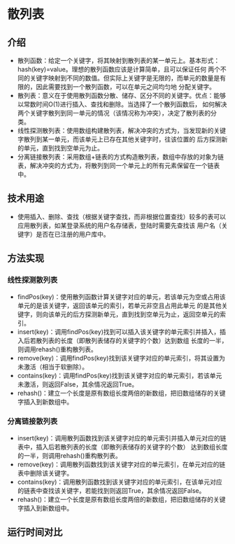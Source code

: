 # 散列表
## 介绍
- 散列函数：给定一个关键字，将其映射到散列表的某一单元上。基本形式：hash(key)=value。理想的散列函数应该是计算简单，且可以保证任何
两个不同的关键字映射到不同的数值。但实际上关键字是无限的，而单元的数量是有限的，因此需要找到一个散列函数，可以在单元之间均匀地
分配关键字。
- 散列表：意义在于使用散列函数分散、储存、区分不同的关键字。优点：能够以常数时间O(1)进行插入、查找和删除。当选择了一个散列函数后，
如何解决两个关键字散列到同一单元的情况（该情况称为冲突），决定了散列表的分类。
- 线性探测散列表：使用数组构建散列表，解决冲突的方式为，当发现新的关键字散列到某一单元，而该单元上已存在其他关键字时，往该位置的
后方探测新的单元，直到找到空单元为止。
- 分离链接散列表：采用数组+链表的方式构造散列表，数组中存放的对象为链表，解决冲突的方式为，将散列到同一个单元上的所有元素保留在一个链表中。
## 技术用途
- 使用插入、删除、查找（根据关键字查找，而非根据位置查找）较多的表可以应用散列表，如某登录系统的用户名存储表，登陆时需要先查找该
用户名（关键字）是否在已注册的用户库中。
## 方法实现
### 线性探测散列表
- findPos(key)：使用散列函数计算关键字对应的单元，若该单元为空或占用该单元的是该关键字，返回该单元的索引，若单元非空且占用此单元
的是其他关键字，则向该单元的后方探测新单元，直到找到空单元为止，返回空单元的索引。
- insert(key)：调用findPos(key)找到可以插入该关键字的单元索引并插入，插入后若散列表的长度（即散列表储存的关键字的个数）达到数组
长度的一半，则调用rehash()重构散列表。
- remove(key)：调用findPos(key)找到该关键字对应的单元索引，将其设置为未激活（相当于软删除）。
- contains(key)：调用findPos(key)找到该关键字对应的单元索引，若该单元未激活，则返回False，其余情况返回True。
- rehash()：建立一个长度是原有数组长度两倍的新数组，把旧数组储存的关键字插入到新数组中。
### 分离链接散列表
- insert(key)：调用散列函数找到该关键字对应的单元索引并插入单元对应的链表中，插入后若散列表的长度（即散列表储存的关键字的个数）
达到数组长度的一半，则调用rehash()重构散列表。
- remove(key)：调用散列函数找到该关键字对应的单元索引，在单元对应的链表中删除该关键字。
- contains(key)：调用散列函数找到该关键字对应的单元索引，在该单元对应的链表中查找该关键字，若能找到则返回True，其余情况返回False。
- rehash()：建立一个长度是原有数组长度两倍的新数组，把旧数组储存的关键字插入到新数组中。
## 运行时间对比

